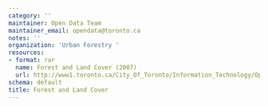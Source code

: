 ```yaml
---
category: ''
maintainer: Open Data Team
maintainer_email: opendata@toronto.ca
notes: ''
organization: 'Urban Forestry '
resources:
- format: rar
  name: Forest and Land Cover (2007)
  url: http://www1.toronto.ca/City_Of_Toronto/Information_Technology/Open_Data/Data_Sets/Assets/Files/landvover.rar
schema: default
title: Forest and Land Cover
---
```

